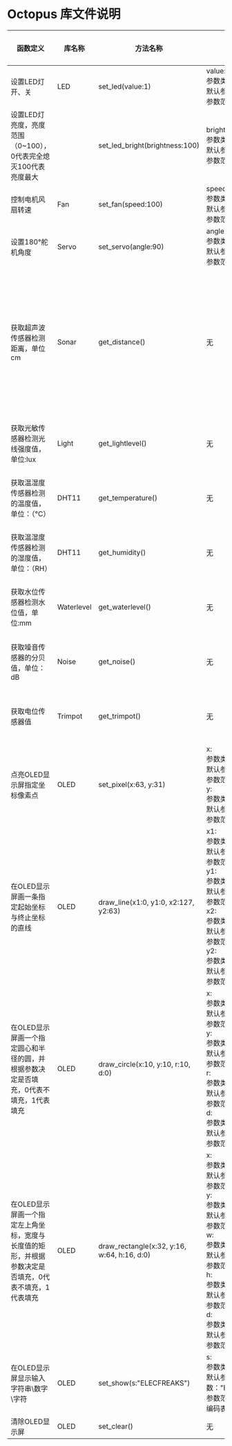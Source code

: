 ﻿---
sidebar_position: 7
sidebar_label: Octopus 库文件说明
---

# Octopus 库文件说明

| 函数定义                                                     | 库名称     | 方法名称                                    | 参数                                                         | 返回值                       |
| ------------------------------------------------------------ | ---------- | ------------------------------------------- | ------------------------------------------------------------ | ---------------------------- |
| 设置LED灯开、关                                              | LED        | set_led(value:1)                            | value:<br />参数类型：int<br />默认参数：0<br />参数范围：0\1 | 无                           |
| 设置LED灯亮度，亮度范围（0~100），0代表完全熄灭100代表亮度最大 |            | set_led_bright(brightness:100)              | brightness:<br />参数类型：int<br />默认参数：100<br />参数范围：0~100 | 无                           |
| 控制电机风扇转速                                             | Fan        | set_fan(speed:100)                          | speed:<br />参数类型：int<br />默认参数：100<br />参数范围：0~100 | 无                           |
| 设置180°舵机角度                                             | Servo      | set_servo(angle:90)                         | angle:<br />参数类型：int<br />默认参数：90<br />参数范围：0~180 | 无                           |
| 获取超声波传感器检测距离，单位cm                             | Sonar      | get_distance()                              | 无                                                           | 超声波传感器到障碍物的距离值 |
| 获取光敏传感器检测光线强度值，单位:lux                       | Light      | get_lightlevel()                            | 无                                                           | 光线强度值                   |
| 获取温湿度传感器检测的温度值，单位：（°C）                   | DHT11      | get_temperature()                           | 无                                                           | 返回温度值                   |
| 获取温湿度传感器检测的湿度值，单位：（RH）                   | DHT11      | get_humidity()                              | 无                                                           | 返回湿度值                   |
| 获取水位传感器检测水位值，单位:mm                            | Waterlevel | get_waterlevel()                            | 无                                                           | 返回水位值                   |
| 获取噪音传感器的分贝值，单位：dB                             | Noise      | get_noise()                                 | 无                                                           | 返回噪音值                   |
| 获取电位传感器值                                             | Trimpot    | get_trimpot()                               | 无                                                           | 返回电位值                   |
| 点亮OLED显示屏指定坐标像素点                                 | OLED       | set_pixel(x:63, y:31)                       | x: <br />参数类型：int<br />默认参数：63<br />参数范围：0~127<br />y: <br />参数类型：int<br />默认参数：31<br />参数范围：0~63 | 无                           |
| 在OLED显示屏画一条指定起始坐标与终止坐标的直线               | OLED       | draw_line(x1:0, y1:0, x2:127, y2:63)        | x1: <br />参数类型：int<br />默认参数：0<br />参数范围：0~127<br />y1: <br />参数类型：int<br />默认参数：0<br />参数范围：0~63 <br />x2: <br />参数类型：int<br />默认参数：127<br />参数范围：0~127<br />y2: <br />参数类型：int<br />默认参数：63<br />参数范围：0~63 | 无                           |
| 在OLED显示屏画一个指定圆心和半径的圆，并根据参数决定是否填充，0代表不填充，1代表填充 | OLED       | draw_circle(x:10, y:10, r:10, d:0)          | x: <br />参数类型：int<br />默认参数：10<br />参数范围：0~127<br />y: <br />参数类型：int<br />默认参数：10<br />参数范围：0~63<br />r:<br />参数类型：int<br />默认参数：10<br />参数范围：0~64<br />d:<br />参数类型：int<br />默认参数：0<br />参数范围：0\1 |                              |
| 在OLED显示屏画一个指定左上角坐标，宽度与长度值的矩形，并根据参数决定是否填充，0代表不填充，1代表填充 | OLED       | draw_rectangle(x:32, y:16, w:64, h:16, d:0) | x: <br />参数类型：int<br />默认参数：32<br />参数范围：0~127<br />y: <br />参数类型：int<br />默认参数：16<br />参数范围：0~63 <br />w: <br />参数类型：int<br />默认参数：64<br />参数范围：0~127<br />h: <br />参数类型：int<br />默认参数：16<br />参数范围：0~63<br />d:<br />参数类型：int<br />默认参数：0<br />参数范围：0\1 |                              |
| 在OLED显示屏显示输入字符串\数字\字符                         | OLED       | set_show(s:"ELECFREAKS")                    | s:<br />参数类型：str<br />默认参数："ELECFREAKS"<br />参数范围：Unicode编码表覆盖的字符 |                              |
| 清除OLED显示屏                                               | OLED       | set_clear()                                 | 无                                                           |                              |
